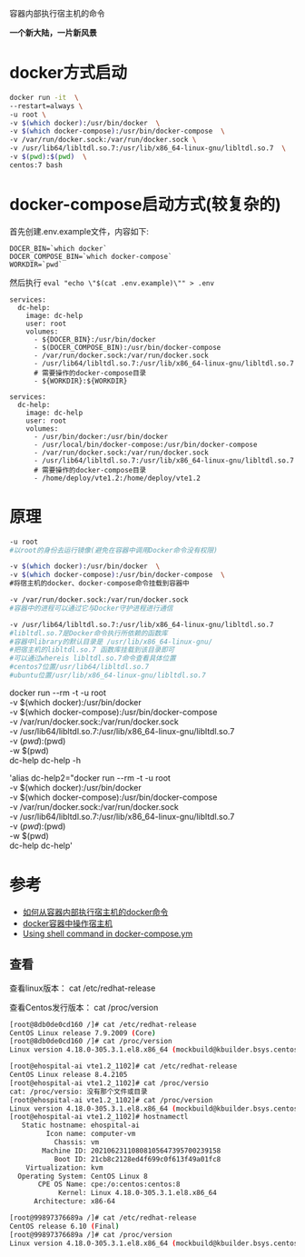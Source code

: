 

容器内部执行宿主机的命令

**一个新大陆，一片新风景**

# docker方式启动

```bash
docker run -it  \
--restart=always \
-u root \
-v $(which docker):/usr/bin/docker  \
-v $(which docker-compose):/usr/bin/docker-compose  \
-v /var/run/docker.sock:/var/run/docker.sock \
-v /usr/lib64/libltdl.so.7:/usr/lib/x86_64-linux-gnu/libltdl.so.7  \
-v $(pwd):$(pwd)  \
centos:7 bash 
```

# docker-compose启动方式(较复杂的)

首先创建.env.example文件，内容如下:
```
DOCER_BIN=`which docker`
DOCER_COMPOSE_BIN=`which docker-compose`
WORKDIR=`pwd`
```
然后执行 `eval "echo \"$(cat .env.example)\"" > .env`
```
services:
  dc-help:
    image: dc-help
    user: root
    volumes:
      - ${DOCER_BIN}:/usr/bin/docker  
      - $(DOCER_COMPOSE_BIN):/usr/bin/docker-compose 
      - /var/run/docker.sock:/var/run/docker.sock 
      - /usr/lib64/libltdl.so.7:/usr/lib/x86_64-linux-gnu/libltdl.so.7
      # 需要操作的docker-compose目录
      - ${WORKDIR}:${WORKDIR}
```
```
services:
  dc-help:
    image: dc-help
    user: root
    volumes:
      - /usr/bin/docker:/usr/bin/docker  
      - /usr/local/bin/docker-compose:/usr/bin/docker-compose 
      - /var/run/docker.sock:/var/run/docker.sock 
      - /usr/lib64/libltdl.so.7:/usr/lib/x86_64-linux-gnu/libltdl.so.7
      # 需要操作的docker-compose目录
      - /home/deploy/vte1.2:/home/deploy/vte1.2
```

# 原理 

```bash
-u root          
#以root的身份去运行镜像(避免在容器中调用Docker命令没有权限)
```

```bash
-v $(which docker):/usr/bin/docker  \
-v $(which docker-compose):/usr/bin/docker-compose  \
#将宿主机的docker、docker-compose命令挂载到容器中
```

```bash
-v /var/run/docker.sock:/var/run/docker.sock
#容器中的进程可以通过它与Docker守护进程进行通信
```

```bash
-v /usr/lib64/libltdl.so.7:/usr/lib/x86_64-linux-gnu/libltdl.so.7
#libltdl.so.7是Docker命令执行所依赖的函数库
#容器中library的默认目录是 /usr/lib/x86_64-linux-gnu/
#把宿主机的libltdl.so.7 函数库挂载到该目录即可
#可以通过whereis libltdl.so.7命令查看具体位置
#centos7位置/usr/lib64/libltdl.so.7
#ubuntu位置/usr/lib/x86_64-linux-gnu/libltdl.so.7
```



docker run --rm -t -u root  \
-v $(which docker):/usr/bin/docker  \
-v $(which docker-compose):/usr/bin/docker-compose  \
-v /var/run/docker.sock:/var/run/docker.sock  \
-v /usr/lib64/libltdl.so.7:/usr/lib/x86_64-linux-gnu/libltdl.so.7 \
-v $(pwd):$(pwd)  \
-w $(pwd) \
dc-help dc-help -h

'alias dc-help2="docker run --rm -t -u root  \
-v $(which docker):/usr/bin/docker  \
-v $(which docker-compose):/usr/bin/docker-compose  \
-v /var/run/docker.sock:/var/run/docker.sock  \
-v /usr/lib64/libltdl.so.7:/usr/lib/x86_64-linux-gnu/libltdl.so.7 \
-v $(pwd):$(pwd)  \
-w $(pwd) \
dc-help dc-help'




# 参考

- [如何从容器内部执行宿主机的docker命令](https://www.jianshu.com/p/8b72eece7df8)
- [docker容器中操作宿主机](https://www.codenong.com/cs106242652/)
- [Using shell command in docker-compose.ym](https://github.com/docker/compose/issues/4081)


## 查看

查看linux版本：
cat /etc/redhat-release

查看Centos发行版本：
cat /proc/version

```bash
[root@8db0de0cd160 /]# cat /etc/redhat-release
CentOS Linux release 7.9.2009 (Core)
[root@8db0de0cd160 /]# cat /proc/version
Linux version 4.18.0-305.3.1.el8.x86_64 (mockbuild@kbuilder.bsys.centos.org) (gcc version 8.4.1 20200928 (Red Hat 8.4.1-1) (GCC)) #1 SMP Tue Jun 1 16:14:33 UTC 2021
```

```bash
[root@ehospital-ai vte1.2_1102]# cat /etc/redhat-release
CentOS Linux release 8.4.2105
[root@ehospital-ai vte1.2_1102]# cat /proc/versio
cat: /proc/versio: 没有那个文件或目录
[root@ehospital-ai vte1.2_1102]# cat /proc/version
Linux version 4.18.0-305.3.1.el8.x86_64 (mockbuild@kbuilder.bsys.centos.org) (gcc version 8.4.1 20200928 (Red Hat 8.4.1-1) (GCC)) #1 SMP Tue Jun 1 16:14:33 UTC 2021
[root@ehospital-ai vte1.2_1102]# hostnamectl
   Static hostname: ehospital-ai
         Icon name: computer-vm
           Chassis: vm
        Machine ID: 20210623110808105647395700239158
           Boot ID: 21cb8c2128ed4f699c0f613f49a01fc8
    Virtualization: kvm
  Operating System: CentOS Linux 8
       CPE OS Name: cpe:/o:centos:centos:8
            Kernel: Linux 4.18.0-305.3.1.el8.x86_64
      Architecture: x86-64
```

```bash
[root@99897376689a /]# cat /etc/redhat-release
CentOS release 6.10 (Final)
[root@99897376689a /]# cat /proc/version
Linux version 4.18.0-305.3.1.el8.x86_64 (mockbuild@kbuilder.bsys.centos.org) (gcc version 8.4.1 20200928 (Red Hat 8.4.1-1) (GCC)) #1 SMP Tue Jun 1 16:14:33 UTC 2021
```